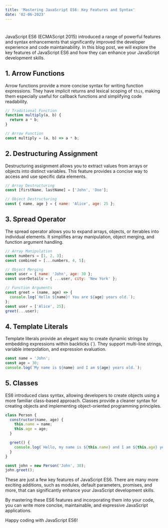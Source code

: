 ```yaml
---
title: 'Mastering JavaScript ES6: Key Features and Syntax'
date: '02-06-2023'
---
```


# 

JavaScript ES6 (ECMAScript 2015) introduced a range of powerful features and syntax enhancements that significantly improved the developer experience and code maintainability. In this blog post, we will explore the key features of JavaScript ES6 and how they can enhance your JavaScript development skills.

## 1. Arrow Functions

Arrow functions provide a more concise syntax for writing function expressions. They have implicit returns and lexical scoping of `this`, making them especially useful for callback functions and simplifying code readability.

```javascript
// Traditional Function
function multiply(a, b) {
  return a * b;
}

// Arrow Function
const multiply = (a, b) => a * b;
```
## 2. Destructuring Assignment

Destructuring assignment allows you to extract values from arrays or objects into distinct variables. This feature provides a concise way to access and use specific data elements.

```javascript
// Array Destructuring
const [firstName, lastName] = ['John', 'Doe'];

// Object Destructuring
const { name, age } = { name: 'Alice', age: 25 };
```

## 3. Spread Operator

The spread operator allows you to expand arrays, objects, or iterables into individual elements. It simplifies array manipulation, object merging, and function argument handling.

```javascript
// Array Manipulation
const numbers = [1, 2, 3];
const combined = [...numbers, 4, 5];

// Object Merging
const user = { name: 'John', age: 30 };
const userDetails = { ...user, city: 'New York' };

// Function Arguments
const greet = (name, age) => {
  console.log(`Hello ${name}! You are ${age} years old.`);
};
const user = ['Alice', 25];
greet(...user);
```

## 4. Template Literals

Template literals provide an elegant way to create dynamic strings by embedding expressions within backticks (`). They support multi-line strings, variable interpolation, and expression evaluation.

```javascript
const name = 'John';
const age = 30;
console.log(`My name is ${name} and I am ${age} years old.`);
```

## 5. Classes

ES6 introduced class syntax, allowing developers to create objects using a more familiar class-based approach. Classes provide a cleaner syntax for creating objects and implementing object-oriented programming principles.

```javascript
class Person {
  constructor(name, age) {
    this.name = name;
    this.age = age;
  }

  greet() {
    console.log(`Hello, my name is ${this.name} and I am ${this.age} years old.`);
  }
}

const john = new Person('John', 30);
john.greet();
```

These are just a few key features of JavaScript ES6. There are many more exciting additions, such as modules, default parameters, promises, and more, that can significantly enhance your JavaScript development skills.

By mastering these ES6 features and incorporating them into your code, you can write more concise, maintainable, and expressive JavaScript applications.

Happy coding with JavaScript ES6!